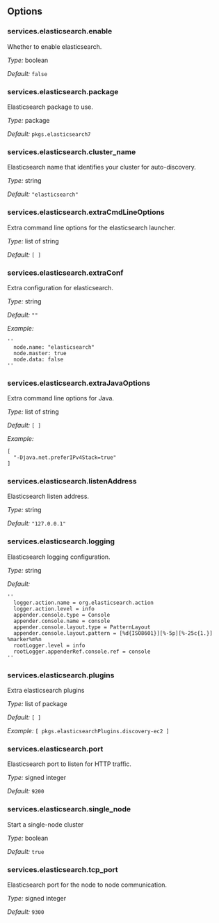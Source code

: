 [comment]: # (Do not edit this file as it is autogenerated. Go to docs/individual-docs if you want to make edits.)


[comment]: # (Please add your documentation on top of this line)

## Options

### services\.elasticsearch\.enable



Whether to enable elasticsearch\.



*Type:*
boolean



*Default:*
` false `



### services\.elasticsearch\.package



Elasticsearch package to use\.



*Type:*
package



*Default:*
` pkgs.elasticsearch7 `



### services\.elasticsearch\.cluster_name

Elasticsearch name that identifies your cluster for auto-discovery\.



*Type:*
string



*Default:*
` "elasticsearch" `



### services\.elasticsearch\.extraCmdLineOptions



Extra command line options for the elasticsearch launcher\.



*Type:*
list of string



*Default:*
` [ ] `



### services\.elasticsearch\.extraConf



Extra configuration for elasticsearch\.



*Type:*
string



*Default:*
` "" `



*Example:*

```
''
  node.name: "elasticsearch"
  node.master: true
  node.data: false
''
```



### services\.elasticsearch\.extraJavaOptions



Extra command line options for Java\.



*Type:*
list of string



*Default:*
` [ ] `



*Example:*

```
[
  "-Djava.net.preferIPv4Stack=true"
]
```



### services\.elasticsearch\.listenAddress



Elasticsearch listen address\.



*Type:*
string



*Default:*
` "127.0.0.1" `



### services\.elasticsearch\.logging



Elasticsearch logging configuration\.



*Type:*
string



*Default:*

```
''
  logger.action.name = org.elasticsearch.action
  logger.action.level = info
  appender.console.type = Console
  appender.console.name = console
  appender.console.layout.type = PatternLayout
  appender.console.layout.pattern = [%d{ISO8601}][%-5p][%-25c{1.}] %marker%m%n
  rootLogger.level = info
  rootLogger.appenderRef.console.ref = console
''
```



### services\.elasticsearch\.plugins



Extra elasticsearch plugins



*Type:*
list of package



*Default:*
` [ ] `



*Example:*
` [ pkgs.elasticsearchPlugins.discovery-ec2 ] `



### services\.elasticsearch\.port



Elasticsearch port to listen for HTTP traffic\.



*Type:*
signed integer



*Default:*
` 9200 `



### services\.elasticsearch\.single_node



Start a single-node cluster



*Type:*
boolean



*Default:*
` true `



### services\.elasticsearch\.tcp_port



Elasticsearch port for the node to node communication\.



*Type:*
signed integer



*Default:*
` 9300 `
